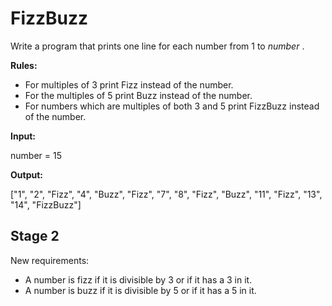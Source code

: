 # FizzBuzz


Write a program that prints one line for each number from 1 to _number_ .

**Rules:**

* For multiples of 3 print Fizz instead of the number.
* For the multiples of 5 print Buzz instead of the number.
* For numbers which are multiples of both 3 and 5 print FizzBuzz instead of the number.


**Input:**

number = 15

**Output:**

["1", "2", "Fizz", "4", "Buzz", "Fizz", "7", "8", "Fizz", "Buzz", "11", "Fizz", "13", "14", "FizzBuzz"]


## Stage 2

New requirements:
* A number is fizz if it is divisible by 3 or if it has a 3 in it.
 * A number is buzz if it is divisible by 5 or if it has a 5 in it.